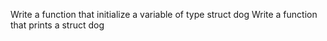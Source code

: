 Write a function that initialize a variable of type struct dog
Write a function that prints a struct dog

